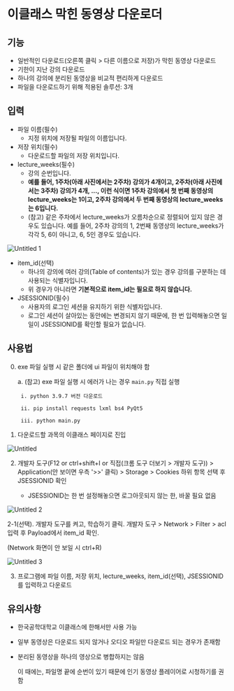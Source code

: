 # 이클래스 막힌 동영상 다운로더

## 기능

- 일반적인 다운로드(오른쪽 클릭 > 다른 이름으로 저장)가 막힌 동영상 다운로드
- 기한이 지난 강의 다운로드
- 하나의 강의에 분리된 동영상을 비교적 편리하게 다운로드
- 파일을 다운로드하기 위해 적용된 솔루션: 3개

## 입력

- 파일 이름(필수)
    - 지정 위치에 저장될 파일의 이름입니다.
- 저장 위치(필수)
    - 다운로드할 파일의 저장 위치입니다.
- lecture_weeks(필수)
    - 강의 순번입니다.
    - **예를 들어, 1주차(아래 사진에서는 2주차) 강의가 4개이고, 2주차(아래 사진에서는 3주차) 강의가 4개, ..., 이런 식이면 1주차 강의에서 첫 번째 동영상의 lecture_weeks는 1이고, 2주차 강의에서 두 번째 동영상의 lecture_weeks는 6입니다.**
    - (참고) 같은 주차에서 lecture_weeks가 오름차순으로 정렬되어 있지 않은 경우도 있습니다. 예를 들어, 2주차 강의의 1, 2번째 동영상의 lecture_weeks가 각각 5, 6이 아니고, 6, 5인 경우도 있습니다.

![Untitled 1](https://user-images.githubusercontent.com/76826021/172287873-37aaac86-088e-4391-a882-1b9708840048.png)

- item_id(선택)
    - 하나의 강의에 여러 강의(Table of contents)가 있는 경우 강의를 구분하는 데 사용되는 식별자입니다.
    - 위 경우가 아니라면 **기본적으로 item_id는 필요로 하지 않습니다.**
- JSESSIONID(필수)
    - 사용자의 로그인 세션을 유지하기 위한 식별자입니다.
    - 로그인 세션이 살아있는 동안에는 변경되지 않기 때문에, 한 번 입력해놓으면 일일이 JSESSIONID를 확인할 필요가 없습니다.

## 사용법

0. exe 파일 실행 시 같은 폴더에 ui 파일이 위치해야 함

	a. (참고) exe 파일 실행 시 에러가 나는 경우 `main.py`  직접 실행

		i. python 3.9.7 버전 다운로드
    
		ii. pip install requests lxml bs4 PyQt5
    
		iii. python main.py

1. 다운로드할 과목의 이클래스 페이지로 진입

![Untitled](https://user-images.githubusercontent.com/76826021/172287962-0b1e280e-1a5d-4bb2-bb3a-6950730cd082.png)

2. 개발자 도구(F12 or ctrl+shift+I or 직접(크롬 도구 더보기 > 개발자 도구)) > Application(안 보이면 우측 '>>' 클릭) > Storage > Cookies 하위 항목 선택 후 JSESSIONID 확인

    - JSESSIONID는 한 번 설정해놓으면 로그아웃되지 않는 한, 바꿀 필요 없음

![Untitled 2](https://user-images.githubusercontent.com/76826021/172287908-d318905b-5364-4305-affc-bd8f97b00ac9.png)

2-1(선택). 개발자 도구를 켜고, 학습하기 클릭. 개발자 도구 > Network > Filter > acl 입력 후 Payload에서 item_id 확인.

   (Network 화면이 안 보일 시 ctrl+R)

   ![Untitled 3](https://user-images.githubusercontent.com/76826021/172287947-1962d059-f9c0-4ce5-855a-9e4db887152c.png)

3. 프로그램에 파일 이름, 저장 위치, lecture_weeks, item_id(선택), JSESSIONID를 입력하고 다운로드

## 유의사항

- 한국공학대학교 이클래스에 한해서만 사용 가능
- 일부 동영상은 다운로드 되지 않거나 오디오 파일만 다운로드 되는 경우가 존재함
- 분리된 동영상을 하나의 영상으로 병합하지는 않음

  이 때에는, 파일명 끝에 순번이 있기 때문에 인기 동영상 플레이어로 시청하기를 권함
